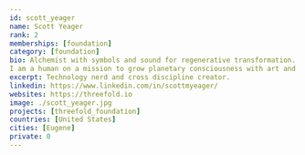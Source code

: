 ```yaml
---
id: scott_yeager
name: Scott Yeager
rank: 2
memberships: [foundation]
category: [foundation]
bio: Alchemist with symbols and sound for regenerative transformation. Entrepreneur serving businesses and individuals through writing, editing, and publishing. Poet, musician, and performer. Healing arts practitioner. Technology nerd and cross discipline creator. Decentralized network enthusiast. Believer in freedom and the power of love.
I am a human on a mission to grow planetary consciousness with art and technology. My background includes formal education in English and mathematics, along with a lifetime of exploring my natural curiosity for how things work, especially electronics and computers. In 2013, I quit a soul crushing job at an ecommerce startup, which launched an entrepreneurial journey that eventually led me to ThreeFold. Along with language, music is a medium of expression that I feel blessed to include in my role on the team. For me, the healing power of sound is real, just like the infinite potential of love. The world needs an open and neutral way to communicate, so that we can collaborate and thrive—that's why I'm excited to contribute to ThreeFold technology and the FreeFlow movement.
excerpt: Technology nerd and cross discipline creator.
linkedin: https://www.linkedin.com/in/scottmyeager/
websites: https://threefold.io
image: ./scott_yeager.jpg
projects: [threefold_foundation]
countries: [United States]
cities: [Eugene]
private: 0
---
```

